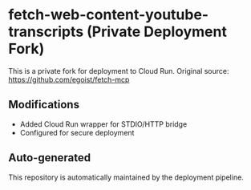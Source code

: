 # fetch-web-content-youtube-transcripts (Private Deployment Fork)

This is a private fork for deployment to Cloud Run.
Original source: https://github.com/egoist/fetch-mcp

## Modifications
- Added Cloud Run wrapper for STDIO/HTTP bridge
- Configured for secure deployment

## Auto-generated
This repository is automatically maintained by the deployment pipeline.
